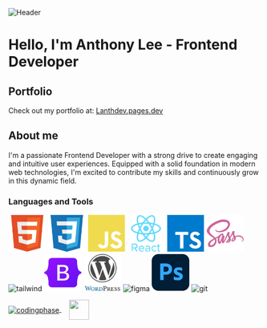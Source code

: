 ![Header](https://smartbuyers.pl/wp-content/uploads/2021/01/programista-php.jpg "Header")

# Hello, I'm Anthony Lee - Frontend Developer
## Portfolio
Check out my portfolio at: <a href="https://lanthdev.pages.dev" target="blank">Lanthdev.pages.dev</a>

## About me
I'm a passionate Frontend Developer with a strong drive to create engaging and intuitive user experiences. Equipped with a solid foundation in modern web technologies, I'm excited to contribute my skills and continuously grow in this dynamic field.

### Languages and Tools
<p align="left">
<div>
    <img src="https://github.com/devicons/devicon/blob/master/icons/html5/html5-original.svg" alt="html5" width="75" height="75" />
    <img src="https://github.com/devicons/devicon/blob/master/icons/css3/css3-original.svg" alt="css3" width="75" height="75" />
    <img src="https://raw.githubusercontent.com/devicons/devicon/1119b9f84c0290e0f0b38982099a2bd027a48bf1/icons/javascript/javascript-plain.svg" alt="javascript" width="75" height="75" />
    <img src="https://raw.githubusercontent.com/devicons/devicon/master/icons/react/react-original-wordmark.svg" alt="react" width="75" height="75" />
    <img src="https://raw.githubusercontent.com/devicons/devicon/master/icons/typescript/typescript-original.svg" alt="typescript" width="75" height="75" />
    <img src="https://raw.githubusercontent.com/devicons/devicon/master/icons/sass/sass-original.svg" alt="sass" width="75" height="75" />
    <img src="https://www.vectorlogo.zone/logos/tailwindcss/tailwindcss-icon.svg" alt="tailwind" width="75" height="75" />
    <img src="https://github.com/devicons/devicon/blob/master/icons/bootstrap/bootstrap-original.svg" alt="git" width="75" height="75" />
    <img src="https://github.com/devicons/devicon/blob/master/icons/wordpress/wordpress-original.svg" alt="css3" width="75" height="75" />
    <img src="https://www.vectorlogo.zone/logos/figma/figma-icon.svg" alt="figma" width="75" height="75" />
    <img src="https://github.com/devicons/devicon/blob/master/icons/photoshop/photoshop-original.svg" alt="figma" width="75" height="75" />
    <img src="https://www.vectorlogo.zone/logos/git-scm/git-scm-icon.svg" alt="git" width="75" height="75" />
</div>

</p>
 <a href="https://www.linkedin.com/in/Lanthdev/" target="blank">
        <img align="center" src="https://raw.githubusercontent.com/rahuldkjain/github-profile-readme-generator/master/src/images/icons/Social/linked-in-alt.svg" alt="codingphase" height="40" width="40" />
    </a>
    &nbsp&nbsp&nbsp
    <a href="https://www.linkedin.com/in/Lanthdev/" target="blank">
        <img align="center" src="https://github.com/dheereshagrwal/colored-icons/blob/master/public/icons/gmail/gmail.svg" height="40" width="40" />
    </a>



